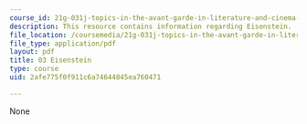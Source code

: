 ```yaml
---
course_id: 21g-031j-topics-in-the-avant-garde-in-literature-and-cinema-spring-2003
description: This resource contains information regarding Eisenstein.
file_location: /coursemedia/21g-031j-topics-in-the-avant-garde-in-literature-and-cinema-spring-2003/2afe775f0f911c6a74644845ea760471_MIT21G_031JS03_3eisenstein.pdf
file_type: application/pdf
layout: pdf
title: 03 Eisenstein
type: course
uid: 2afe775f0f911c6a74644845ea760471

---
```

None